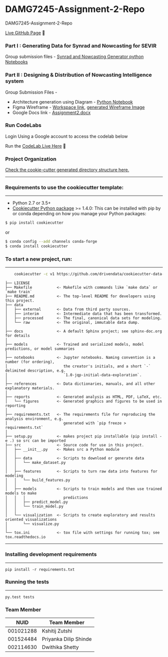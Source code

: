 # DAMG7245-Assignment-2-Repo
DAMG7245-Assignment-2-Repo

[Live GitHub Page](https://kshitijzutshi.github.io/DAMG7245-Assignment-2-Repo/) :rocket:

### Part I : Generating Data for Synrad and Nowcasting for SEVIR 

Group submission files - [Synrad and Nowcasting Generator python Notebooks](https://github.com/kshitijzutshi/DAMG7245-Assignment-2-Repo/tree/main/notebooks)

### Part II : Designing & Distribution of Nowcasting Intelligence system

Group Submission Files -

* Architecture generation using Diagram - [Python Notebook](https://github.com/kshitijzutshi/DAMG7245-Assignment-2-Repo/blob/main/Create_Beautiful_Architecture_Diagrams_with_Python.ipynb)
* Figma Wireframe - [Workspace link](https://www.figma.com/file/ZE6cLkQDvKLqQFPi4v30CM/Untitled?node-id=0%3A1), [generated Wireframe Image](https://github.com/kshitijzutshi/DAMG7245-Assignment-2-Repo/blob/main/NowCasting_Media_Wireframe.png)
* Google Docs link - [Assignment2.docx](https://github.com/kshitijzutshi/DAMG7245-Assignment-2-Repo/blob/main/SEVIR-Assignment2-DAMG7245.docx) 

### Run CodeLabs
Login Using a Google account to access the codelab below

Run the [CodeLab Live Here](https://codelabs-preview.appspot.com/?file_id=1d6IJGqCF5MwgDjY8DhCcrNMZ6QBwL9vRNQEKouPxtRk#2) :rocket:


### Project Organization

[Check the cookie-cutter generated directory structure here.](https://github.com/kshitijzutshi/DAMG7245-Assignment-2-Repo)

------------
### Requirements to use the cookiecutter template:
-----------
 - Python 2.7 or 3.5+
 - [Cookiecutter Python package](http://cookiecutter.readthedocs.org/en/latest/installation.html) >= 1.4.0: This can be installed with pip by or conda depending on how you manage your Python packages:

``` bash
$ pip install cookiecutter
```

or

``` bash
$ conda config --add channels conda-forge
$ conda install cookiecutter
```

### To start a new project, run:
------------

``` bash
    cookiecutter -c v1 https://github.com/drivendata/cookiecutter-data-science
```

    ├── LICENSE
    ├── Makefile           <- Makefile with commands like `make data` or `make train`
    ├── README.md          <- The top-level README for developers using this project.
    ├── data
    │   ├── external       <- Data from third party sources.
    │   ├── interim        <- Intermediate data that has been transformed.
    │   ├── processed      <- The final, canonical data sets for modeling.
    │   └── raw            <- The original, immutable data dump.
    │
    ├── docs               <- A default Sphinx project; see sphinx-doc.org for details
    │
    ├── models             <- Trained and serialized models, model predictions, or model summaries
    │
    ├── notebooks          <- Jupyter notebooks. Naming convention is a number (for ordering),
    │                         the creator's initials, and a short `-` delimited description, e.g.
    │                         `1.0-jqp-initial-data-exploration`.
    │
    ├── references         <- Data dictionaries, manuals, and all other explanatory materials.
    │
    ├── reports            <- Generated analysis as HTML, PDF, LaTeX, etc.
    │   └── figures        <- Generated graphics and figures to be used in reporting
    │
    ├── requirements.txt   <- The requirements file for reproducing the analysis environment, e.g.
    │                         generated with `pip freeze > requirements.txt`
    │
    ├── setup.py           <- makes project pip installable (pip install -e .) so src can be imported
    ├── src                <- Source code for use in this project.
    │   ├── __init__.py    <- Makes src a Python module
    │   │
    │   ├── data           <- Scripts to download or generate data
    │   │   └── make_dataset.py
    │   │
    │   ├── features       <- Scripts to turn raw data into features for modeling
    │   │   └── build_features.py
    │   │
    │   ├── models         <- Scripts to train models and then use trained models to make
    │   │   │                 predictions
    │   │   ├── predict_model.py
    │   │   └── train_model.py
    │   │
    │   └── visualization  <- Scripts to create exploratory and results oriented visualizations
    │       └── visualize.py
    │
    └── tox.ini            <- tox file with settings for running tox; see tox.readthedocs.io


--------


### Installing development requirements
------------

    pip install -r requirements.txt

### Running the tests
------------

    py.test tests



### Team Member

| NUID | Team Member       |
|:-----:|---------------|
| 001021288    | Kshitij Zutshi |
| 001524484      | Priyanka Dilip Shinde              |
| 002114630      | Dwithika Shetty              |
